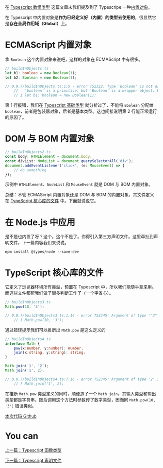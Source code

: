 在 [Typescript 数组类型](./array.md) 这篇文章末我们提及到了 Typescripe 一种[内置对象][]。

在 Typescript 中内置对象是**作为已经定义好（内置）的类型去使用的**，很显然它是**存在全局作用域（Global）上**。

# ECMAScript 内置对象

拿 `Boolean` 这个内置对象来说吧，这样的对象在 ECMAScript 中有很多。

```typescript
// buildInObjects.ts
let b1: boolean = new Boolean(1);
let b2: Boolean = new Boolean(1);

// 0.0.7/buildInObjects.ts:1:5 - error TS2322: Type 'Boolean' is not assignable to type 'boolean'.
    //   'boolean' is a primitive, but 'Boolean' is a wrapper object. Prefer using 'boolean' when possible.
    // 1 let b1: boolean = new Boolean(1);
```

第 1 行报错，我们在 [Typescript 基础类型](./basic.md) 就分析过了，不能将 `Boolean` 分配给 `boolean`，前者是包装器对象，后者是基本类型。这也间接说明第 2 行能正常运行的原因了。


# DOM 与 BOM 内置对象

```typescript
// buildInObjects2.ts
const body: HTMLElement = document.body;
const divList: NodeList = document.querySelectorAll('div');
document.addEventListener('click', (e: MouseEvent) => {
    // do something
});
```

示例中 `HTMLElement`、`NodeList` 和 `MouseEvent` 就是 DOM 与 BOM 内置对象。

总结：不管 ECMAScript 内置对象还是 DOM 与 BOM 的内置对象，其文件定义在 [TypeScript 核心库的文件][] 中。下面就说说它。

# 在 Node.js 中应用

是不是也内置了呀？这个，这个不是了。你得引入第三方声明文件。这里牵扯到声明文件，下一篇内容我们来说说。

```
npm install @types/node --save-dev
```

# TypeScript 核心库的文件

它定义了浏览器环境所有类型，预置在 Typescript 中，所以我们能随手拿来用。而这些文件都帮我们做了很多判断工作了（一个字省心）。

```typescript
// buildInObjects3.ts
Math.pow(10, '3');

// 0.0.7/buildInObjects3.ts:1:14 - error TS2345: Argument of type '"3"' is not assignable to parameter of type 'number'.
    // 1 Math.pow(10, '3');
```

通过错误提示我们可以推断出 `Math.pow` 是这么定义的

```typescript
// buildInObjects4.ts
interface Math {
    pow(x:number, y:number): number;
    join(x:string, y:string): string;
}

Math.join('1', '2');
Math.join('1', 2);

// 0.0.7/buildInObjects4.ts:7:16 - error TS2345: Argument of type '2' is not assignable to parameter of type 'string'.
    // 7 Math.join('1', 2);
```

在推断 `Math.pow` 类型定义的同时，顺便造了一个 `Math.join`，其输入类型和输出类型都是字符串，随后调用这个方法时参数传了数字类型，因而同 `Math.pow(10, '3')` 错误类似。


[本次代码 Github](https://github.com/ruizhengyun/typescript-note/tree/feature_v0.0.7_20190625/notes/0.0.7)


# You can

[上一篇：Typescript 函数类型](./function.md)
 
[下一篇：Typescript 声明文件](./declaration_files.md)


[内置对象]: https://developer.mozilla.org/en-US/docs/Web/JavaScript/Reference/Global_Objects

[ TypeScript 核心库的文件]: https://github.com/Microsoft/TypeScript/tree/master/src/lib


